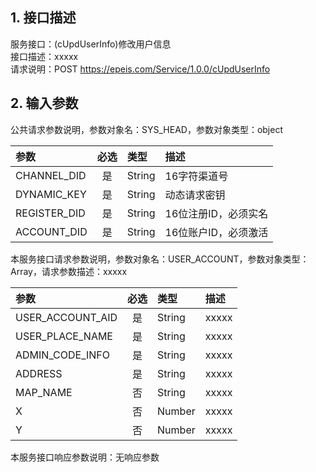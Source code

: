 ## 1. 接口描述  
服务接口：(cUpdUserInfo)修改用户信息  
接口描述：xxxxx  
请求说明：POST https://epeis.com/Service/1.0.0/cUpdUserInfo  
  
## 2. 输入参数  
公共请求参数说明，参数对象名：SYS_HEAD，参数对象类型：object  

| 参数              | 必选 | 类型     | 描述             |  
| :------------- | :----: | :-------- | :---------------- |  
| CHANNEL_DID       |  是  | String   | 16字符渠道号 |  
| DYNAMIC_KEY       |  是  | String   | 动态请求密钥 |  
| REGISTER_DID      |  是  | String   | 16位注册ID，必须实名 |  
| ACCOUNT_DID       |  是  | String   | 16位账户ID，必须激活 |  

本服务接口请求参数说明，参数对象名：USER_ACCOUNT，参数对象类型：Array，请求参数描述：xxxxx  

| 参数              | 必选 | 类型     | 描述             |  
| :------------ | :----: | :-------- | :---------------- |  
| USER_ACCOUNT_AID |  是  | String   | xxxxx |  
| USER_PLACE_NAME |  是  | String   | xxxxx |  
| ADMIN_CODE_INFO |  是  | String   | xxxxx |  
| ADDRESS |  是  | String   | xxxxx |  
| MAP_NAME |  否  | String   | xxxxx |  
| X |  否  | Number   | xxxxx |  
| Y |  否  | Number   | xxxxx |  
本服务接口响应参数说明：无响应参数  
